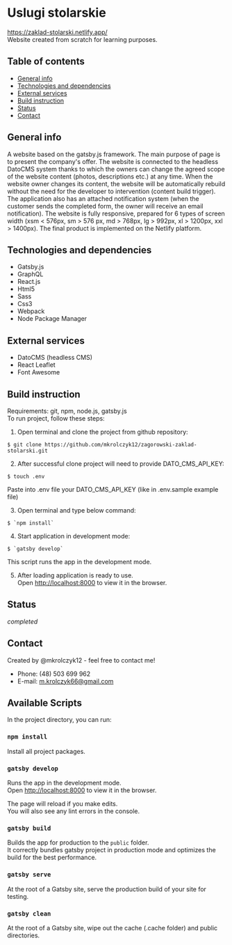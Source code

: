 # Uslugi stolarskie
https://zaklad-stolarski.netlify.app/ <br />
Website created from scratch for learning purposes.

## Table of contents

- [General info](#general-info)
- [Technologies and dependencies](#technologies-and-dependencies)
- [External services](#external-services)
- [Build instruction](#build-instruction)
- [Status](#status)
- [Contact](#contact)

## General info
A website based on the gatsby.js framework. The main purpose of page is to present the company's offer. The website is connected to the headless DatoCMS system thanks to which the owners can change the agreed scope of the website content (photos, descriptions etc.) at any time. When the website owner changes its content, the website will be automatically rebuild without the need for the developer to intervention (content build trigger). The application also has an attached notification system (when the customer sends the completed form, the owner will receive an email notification). The website is fully responsive, prepared for 6 types of screen width (xsm < 576px, sm > 576 px, md > 768px, lg > 992px, xl > 1200px, xxl > 1400px). The final product is implemented on the Netlify platform.

## Technologies and dependencies

- Gatsby.js
- GraphQL
- React.js
- Html5
- Sass
- Css3
- Webpack
- Node Package Manager

## External services
- DatoCMS (headless CMS)
- React Leaflet
- Font Awesome

## Build instruction

Requirements: git, npm, node.js, gatsby.js <br />
To run project, follow these steps: <br />

1. Open terminal and clone the project from github repository:

```
$ git clone https://github.com/mkrolczyk12/zagorowski-zaklad-stolarski.git
```

2. After successful clone project will need to provide DATO_CMS_API_KEY:

```
$ touch .env
```
Paste into .env file your DATO_CMS_API_KEY (like in .env.sample example file)

3. Open terminal and type below command:

```
$ `npm install`
```

4. Start application in development mode:

```
$ `gatsby develop`
```
This script runs the app in the development mode.<br />

5. After loading application is ready to use.<br />
Open [http://localhost:8000](http://localhost:8000) to view it in the browser.

## Status

_completed_

## Contact

Created by @mkrolczyk12 - feel free to contact me!

- Phone: (48) 503 699 962
- E-mail: m.krolczyk66@gmail.com

## Available Scripts

In the project directory, you can run:

### `npm install`

Install all project packages.<br />

### `gatsby develop`

Runs the app in the development mode.<br />
Open [http://localhost:8000](http://localhost:8000) to view it in the browser.

The page will reload if you make edits.<br />
You will also see any lint errors in the console.

### `gatsby build`

Builds the app for production to the `public` folder.<br />
It correctly bundles gatsby project in production mode and optimizes the build for the best performance.

### `gatsby serve`

At the root of a Gatsby site, serve the production build of your site for testing.<br />

### `gatsby clean`

At the root of a Gatsby site, wipe out the cache (.cache folder) and public directories.<br />
